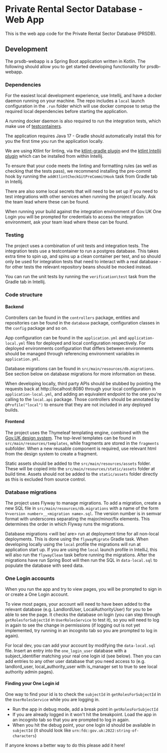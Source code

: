 # Private Rental Sector Database - Web App

This is the web app code for the Private Rental Sector Database (PRSDB).

## Development

The prsdb-webapp is a Spring Boot application written in Kotlin. The following should allow you to get started
developing
functionality for prsdb-webapp.

### Dependencies

For the easiest local development experience, use Intellij, and have a docker daemon running on your machine. The repo
includes a `local` launch configuration in the `.run` folder which will use docker compose to setup the required local
dependencies before starting the application.

A running docker daemon is also required to run the integration tests, which make use
of [testcontainers](https://testcontainers.com/).

The application requires Java 17 - Gradle should automatically install this for you the first time you run the
application locally.

We are using Ktlint for linting, via the [ktlint-gradle plugin](https://github.com/jlleitschuh/ktlint-gradle) and the
[ktlint Intellij plugin](https://plugins.jetbrains.com/plugin/15057-ktlint) which can be installed from within Intellij.

To ensure that your code meets the linting and formatting rules (as well as checking that the tests pass), we recommend
installing the pre-commit hook by running the `addKtlintCheckGitPreCommitHook` task from Gradle tab in Intellij.

There are also some local secrets that will need to be set up if you need to test integrations with other services when
running the project locally. Ask the team lead where these can be found.

When running your build against the integration environment of Gov.UK One Login you will be prompted for credentials to
access the integration environment, ask your team lead where these can be found.

### Testing

The project uses a combination of unit tests and integration tests. The integration tests use a testcontainer to run a
postgres database. This takes extra time to spin up, and spins up a clean container per test, and so should only be used
for integration tests that need to interact with a real database - for other tests the relevant repository beans should
be mocked instead.

You can run the unit tests by running the `verification\test` task from the Gradle tab in Intellij.

### Code structure

#### Backend

Controllers can be found in the `controllers` package, entities and repositories can be found in the `database`
package, configuration classes in the `config` package and so on.

App configuration can be found in the `application.yml` and `application-local.yml` files for deployed and local
configuration respectively. For deployed environments configuration that differs between environments should be managed
through referencing environment variables in `application.yml`.

Database migrations can be found in `src/main/resources/db.migrations`. See section below on database migrations for
more information on these.

When developing locally, third party APIs should be stubbed by pointing the requests back at http://localhost:8080
through your local configuration in `application-local.yml`, and adding an equivalent endpoint to the one you're calling
to the `local.api` package. Those controllers should be annotated by `@Profile("local")` to ensure that they are not
included in any deployed builds.

#### Frontend

The project uses the Thymeleaf templating engine, combined with
the [Gov.UK design system](https://design-system.service.gov.uk/). The top-level templates can be found in
`src/main/resources/templates`, while fragments are stored in the `fragments` subfolder. When a new reusable component
is required, use relevant html from the design system to create a fragment.

Static assets should be added to the `src/main/resources/assets` folder. These will be copied into
the `src/main/resources/static/assets` folder at build time. Assets should not be added to the `static/assets` folder
directly as this is excluded from source control.

### Database migrations

The project uses Flyway to manage migrations. To add a migration, create a new SQL file
in `src/main/resources/db.migrations` with a name of the form `V<version number>__<migration name>.sql`. The version
number is in semvar format with underscores separating the major/minor/fix elements. This determines the order in which
Flyway runs the migrations.

Database migrations <will be/ are> run at deployment time for all non-local deployments. This is done using
the `flywayMigrate` Gradle task. When developing locally using the `local` profile the migrations will run at
application start up. If you are using the `local` launch profile in IntelliJ, this will also run the `flywayClean` task
before running the migrations. After the migrations have run Spring Boot will then run the SQL in `data-local.sql` to
populate the database with seed data. 

### One Login accounts
When you run the app and try to view pages, you will be prompted to sign in or create a One Login account. 

To view most pages, your account will need to have been added to the relevant database (e.g. LandlordUser, 
LocalAuthorityUser) for you to be able to see the page. It checks the database on login (you can step through 
`getRolesforSubjectId` in `UserRolesService` to test it), so you will need to log in again to see the change in 
permissions (if logging out is not yet implemented, try running in an incognito tab so you are prompted to log in 
again). 

For local dev, you can add your account by modifying the `data-local.sql` file. Insert an entry into the 
`one_login_user` database with a subject_identifier matching your real one login id (see below).
Then you can add entries to any other user database that you need access to (e.g. landlord_user, local_authority_user 
with is_manager set to true to see local authority admin pages).

#### Finding your One Login id
One way to find your id is to check the `subjectId` in `getRolesForSubjectId` in the `UserRolesService` while you are 
logging in.

* Run the app in debug mode, add a break point in `getRolesForSubjectId`
* If you are already logged in it won't hit the breakpoint. Load the app in an incognito tab so that you are prompted 
  to log in again.
* When you hit the debug point, your one login id should be available in `subjectId`
  (it should look like `urn:fdc:gov.uk:2022:string-of-characters`)

If anyone knows a better way to do this please add it here!
